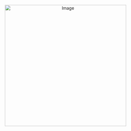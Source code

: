 <p align="center">
  <img src="https://media.giphy.com/media/v1.Y2lkPTc5MGI3NjExbnhrcmo0OWZ6b3ZqMzZ4bXBwbDAyMnhpZGNvbXRzeWtjb2R5cWdmYSZlcD12MV9pbnRlcm5hbF9naWZfYnlfaWQmY3Q9Zw/3o7btObApReFdPILwk/giphy.gif" alt="Image" style="width: 400px;display: block; margin: 0 auto;"/>
</p>
